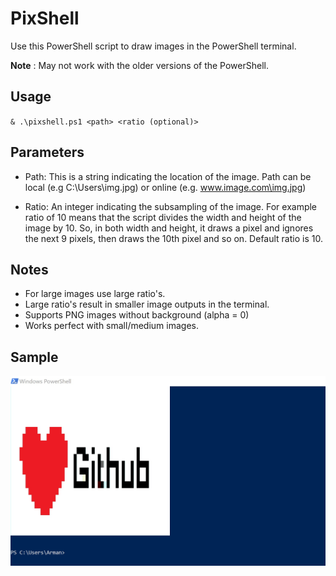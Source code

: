 # PixShell
Use this PowerShell script to draw images in the PowerShell terminal.

**Note** : May not work with the older versions of the PowerShell.

## Usage
`& .\pixshell.ps1 <path> <ratio (optional)>`

## Parameters
* Path: This is a string indicating the location of the image. Path can be local (e.g C:\Users\img.jpg) or online (e.g. www.image.com\img.jpg)

* Ratio: An integer indicating the subsampling of the image. For example ratio of 10 means that the script divides the width and height of the image by 10. So, in both width and height, it draws a pixel and ignores the next 9 pixels, then draws the 10th pixel and so on. Default ratio is 10.

## Notes
* For large images use large ratio's.
* Large ratio's result in smaller image outputs in the terminal.
* Supports PNG images without background (alpha = 0)
* Works perfect with small/medium images.

## Sample
![alt sample output](./sample.jpg)